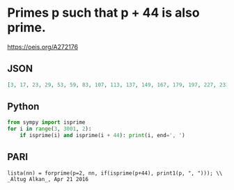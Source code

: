# Primes p such that p \+ 44 is also prime\.
https://oeis.org/A272176
## JSON
```JSON
[3, 17, 23, 29, 53, 59, 83, 107, 113, 137, 149, 167, 179, 197, 227, 233, 239, 263, 269, 293, 353, 389, 419, 443, 479, 503, 557, 563, 569, 587, 599, 617, 647, 683, 743, 809, 839, 863, 947, 953, 977, 1019, 1049, 1109, 1187, 1193, 1259, 1277, 1283]
```
## Python
```Python
from sympy import isprime
for i in range(3, 3001, 2):
    if isprime(i) and isprime(i + 44): print(i, end=', ')
```
## PARI
```PARI
lista(nn) = forprime(p=2, nn, if(isprime(p+44), print1(p, ", "))); \\ _Altug Alkan_, Apr 21 2016
```
